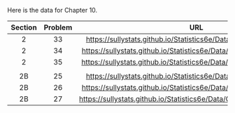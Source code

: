 Here is the data for Chapter 10. 

|Section|Problem|URL|
|:---:|:---:|:---:|
|2|33|<a>https://sullystats.github.io/Statistics6e/Data/Tornaodoes_2017.csv</a><br/>|
|2|34|<a>https://sullystats.github.io/Statistics6e/Data/SullivanStatsSurveyII.csv</a><br/>|
|2|35|<a>https://sullystats.github.io/Statistics6e/Data/Chapter10/10_2_35.CSV</a><br/>|
| | |
|2B|25|<a>https://sullystats.github.io/Statistics6e/Data/Tornaodoes_2017.csv</a><br/>|
|2B|26|<a>https://sullystats.github.io/Statistics6e/Data/SullivanStatsSurveyII.csv</a><br/>|
|2B|27|<a>https://sullystats.github.io/Statistics6e/Data/Chapter10/10_2B_27.CSV</a><br/>|



